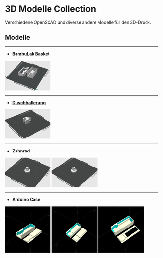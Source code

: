 # 3D Modelle Collection

Verschiedene OpenSCAD und diverse andere Modelle für den 3D-Druck.

## Modelle

---
- **BambuLab Basket** </br>
<a href="pic/bambu-basket.png">
    <img src="pic/bambu-basket.png" width="150" alt="BambuLab Basket"></a>


---
- **[Duschhalterung](models/duschhalterung.scad)** </br>
<a href="pic/duschhalterung.png">
  <img src="pic/duschhalterung.png" width="150" alt="Duschhalterung">
</a>


---
- **Zahnrad** </br>
<a href="pic/zahnrad-v1.png">
  <img src="pic/zahnrad-v1.png" width="150" alt="Zahnrad Ver. 1"></a>
<a href="pic/zahnrad-v2.png">
  <img src="pic/zahnrad-v2.png" width="150" alt="Zahnrad Ver. 2"></a>


---
- **Arduino Case** </br>
<a href="models/arduino_case/arduino_case-v1.scad">
  <img src="pic/arduino_case-v1.png" width="150" alt="Arduino Case Ver. 1"></a>
<a href="models/arduino_case/arduino_case-v2.scad">
  <img src="pic/arduino_case-v2.png" width="150" alt="Arduino Case Ver. 2"></a>
<a href="models/arduino_case/arduino_case-v3.scad">
  <img src="pic/arduino_case-v3.png" width="150" alt="Arduino Case Ver. 3"></a>
